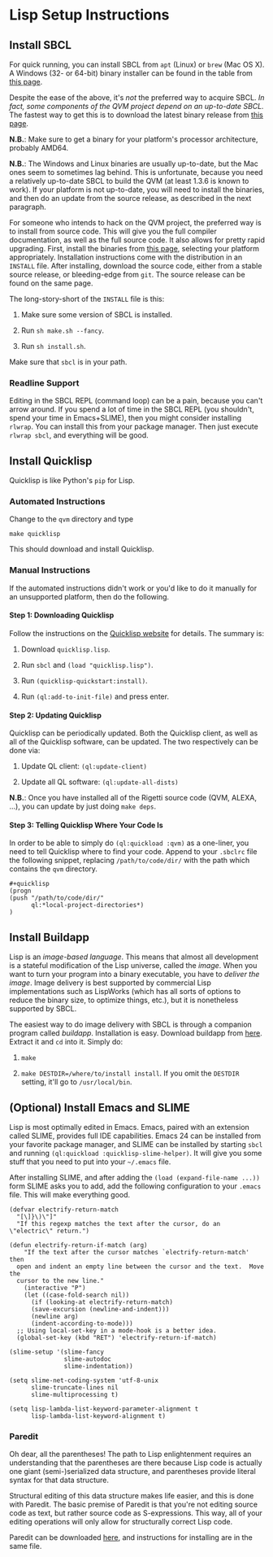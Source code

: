 # Lisp Setup Instructions

## Install SBCL

For quick running, you can install SBCL from `apt` (Linux) or `brew`
(Mac OS X). A Windows (32- or 64-bit) binary installer can be found in
the table from [this page](http://www.sbcl.org/platform-table.html).

Despite the ease of the above, it's *not* the preferred way to acquire
SBCL. *In fact, some components of the QVM project depend on an
up-to-date SBCL.* The fastest way to get this is to download the
latest binary release from [this page](http://www.sbcl.org/platform-table.html).

**N.B.**: Make sure to get a binary for your platform's processor
architecture, probably AMD64.

**N.B.**: The Windows and Linux binaries are usually up-to-date, but
the Mac ones seem to sometimes lag behind. This is unfortunate,
because you need a relatively up-to-date SBCL to build the QVM (at
least 1.3.6 is known to work). If your platform is not up-to-date, you
will need to install the binaries, and then do an update from the
source release, as described in the next paragraph.

For someone who intends to hack on the QVM project, the preferred way
is to install from source code. This will give you the full compiler
documentation, as well as the full source code. It also allows for
pretty rapid upgrading. First, install the binaries from [this
page](http://www.sbcl.org/platform-table.html), selecting your
platform appropriately. Installation instructions come with the
distribution in an `INSTALL` file. After installing, download the
source code, either from a stable source release, or bleeding-edge
from `git`. The source release can be found on the same page.

The long-story-short of the `INSTALL` file is this:

1. Make sure some version of SBCL is installed.

2. Run `sh make.sh --fancy`.

3. Run `sh install.sh`.

Make sure that `sbcl` is in your path.

### Readline Support

Editing in the SBCL REPL (command loop) can be a pain, because you
can't arrow around. If you spend a lot of time in the SBCL REPL (you
shouldn't, spend your time in Emacs+SLIME), then you might consider
installing `rlwrap`. You can install this from your package
manager. Then just execute `rlwrap sbcl`, and everything will be good.

## Install Quicklisp

Quicklisp is like Python's `pip` for Lisp. 

### Automated Instructions

Change to the `qvm` directory and type

```
make quicklisp
```

This should download and install Quicklisp.

### Manual Instructions

If the automated instructions didn't work or you'd like to do it
manually for an unsupported platform, then do the following.

#### Step 1: Downloading Quicklisp

Follow the instructions on the [Quicklisp
website](https://www.quicklisp.org/beta/) for details. The summary is:

1. Download `quicklisp.lisp`.

2. Run `sbcl` and `(load "quicklisp.lisp")`.

3. Run `(quicklisp-quickstart:install)`.

4. Run `(ql:add-to-init-file)` and press enter.

#### Step 2: Updating Quicklisp

Quicklisp can be periodically updated. Both the Quicklisp client, as
well as all of the Quicklisp software, can be updated. The two
respectively can be done via:

1. Update QL client: `(ql:update-client)`

2. Update all QL software: `(ql:update-all-dists)`

**N.B.**: Once you have installed all of the Rigetti source code (QVM,
ALEXA, ...), you can update by just doing `make deps`.

#### Step 3: Telling Quicklisp Where Your Code Is

In order to be able to simply do `(ql:quickload :qvm)` as a one-liner,
you need to tell Quicklisp where to find your code. Append to your
`.sbclrc` file the following snippet, replacing `/path/to/code/dir/`
with the path which contains the `qvm` directory.

```
#+quicklisp
(progn
(push "/path/to/code/dir/"
      ql:*local-project-directories*)
)
```

## Install Buildapp

Lisp is an *image-based language*. This means that almost all
development is a stateful modification of the Lisp universe, called
the *image*. When you want to turn your program into a binary
executable, you have to *deliver the image*. Image delivery is best
supported by commercial Lisp implementations such as LispWorks (which
has all sorts of options to reduce the binary size, to optimize
things, etc.), but it is nonetheless supported by SBCL.

The easiest way to do image delivery with SBCL is through a companion
program called *buildapp*. Installation is easy. Download buildapp
from [here](http://www.xach.com/lisp/buildapp.tgz). Extract it and
`cd` into it. Simply do:

1. `make`

2. `make DESTDIR=/where/to/install install`. If you omit the `DESTDIR`
   setting, it'll go to `/usr/local/bin`.

## (Optional) Install Emacs and SLIME

Lisp is most optimally edited in Emacs. Emacs, paired with an
extension called SLIME, provides full IDE capabilities. Emacs 24 can
be installed from your favorite package manager, and SLIME can be
installed by starting `sbcl` and running `(ql:quickload
:quicklisp-slime-helper)`. It will give you some stuff that you need
to put into your `~/.emacs` file.

After installing SLIME, and after adding the `(load (expand-file-name
...))` form SLIME asks you to add, add the following configuration to
your `.emacs` file. This will make everything good.

```
(defvar electrify-return-match
  "[\]}\)\"]"
  "If this regexp matches the text after the cursor, do an \"electric\" return.")

(defun electrify-return-if-match (arg)
    "If the text after the cursor matches `electrify-return-match' then
  open and indent an empty line between the cursor and the text.  Move the
  cursor to the new line."
    (interactive "P")
    (let ((case-fold-search nil))
      (if (looking-at electrify-return-match)
	  (save-excursion (newline-and-indent)))
      (newline arg)
      (indent-according-to-mode)))
  ;; Using local-set-key in a mode-hook is a better idea.
  (global-set-key (kbd "RET") 'electrify-return-if-match)

(slime-setup '(slime-fancy
               slime-autodoc
               slime-indentation))

(setq slime-net-coding-system 'utf-8-unix
      slime-truncate-lines nil
      slime-multiprocessing t)

(setq lisp-lambda-list-keyword-parameter-alignment t
      lisp-lambda-list-keyword-alignment t)
```

### Paredit

Oh dear, all the parentheses! The path to Lisp enlightenment requires
an understanding that the parentheses are there because Lisp code is
actually one giant (semi-)serialized data structure, and parentheses
provide literal syntax for that data structure.

Structural editing of this data structure makes life easier, and this
is done with Paredit. The basic premise of Paredit is that you're not
editing source code as text, but rather source code as
S-expressions. This way, all of your editing operations will only
allow for structurally correct Lisp code.

Paredit can be downloaded
[here](http://mumble.net/~campbell/emacs/paredit.el), and instructions
for installing are in the same file.